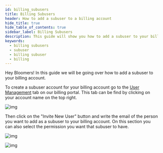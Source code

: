 ```yaml
---
id: billing_subusers
title: Billing Subusers
header: How to add a subuser to a billing account
hide_title: true
hide_table_of_contents: true
sidebar_label: Billing Subusers
description: This guide will show you how to add a subuser to your billing account.
keywords:
  - billing subusers
  - subuser
  - billing subuser
  - billing
---
```


Hey Bloomers! In this guide we will be going over how to add a subuser to your billing account.

To create a subuser account for your billing account go to the [User Management](https://billing.bloom.host/index.php?rp=/account/users) tab on our billing portal. This tab can be find by clicking on your account name on the top right.

![img](/imgs/billing/billing_subusers/1.png)

Then click on the "Invite New User" button and write the email of the person you want to add as a subuser to your billing account. On this section you can also select the permission you want that subuser to have.

![img](/imgs/billing/billing_subusers/2.png)

![img](/imgs/billing/billing_subusers/3.png)
